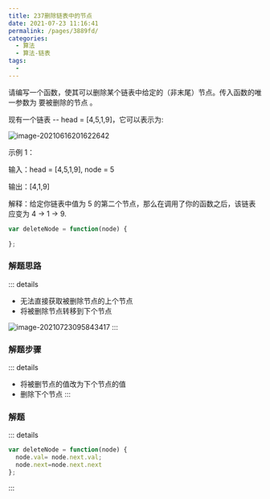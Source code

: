 ```yaml
---
title: 237删除链表中的节点
date: 2021-07-23 11:16:41
permalink: /pages/3889fd/
categories:
  - 算法
  - 算法-链表
tags:
  - 
---
```

请编写一个函数，使其可以删除某个链表中给定的（非末尾）节点。传入函数的唯一参数为 要被删除的节点 。

现有一个链表 -- head = [4,5,1,9]，它可以表示为:

![image-20210616201622642](https://gitee.com/sheep101/typora-img-save/raw/master/img/20210719160245.png)

示例 1：

输入：head = [4,5,1,9], node = 5

输出：[4,1,9]

解释：给定你链表中值为 5 的第二个节点，那么在调用了你的函数之后，该链表应变为 4 -> 1 -> 9.

```js
var deleteNode = function(node) {
 
};

```

### 解题思路
::: details
- 无法直接获取被删除节点的上个节点
- 将被删除节点转移到下个节点

![image-20210723095843417](https://gitee.com/sheep101/typora-img-save/raw/master/img/20210723095843.png)
:::
### 解题步骤
::: details
- 将被删节点的值改为下个节点的值
- 删除下个节点
:::
### 解题
::: details
```js
var deleteNode = function(node) {
  node.val= node.next.val;
  node.next=node.next.next
};

```
::: 
